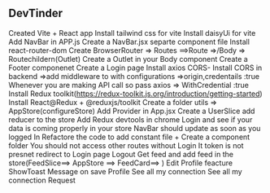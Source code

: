 ## DevTinder

Created Vite + React app
Install tailwind css for vite
Install daisyUi for vite
Add NavBar in APP.js
Create a NavBar.jsx separte component file
Install react-router-dom
Create BrowserRouter => Routes ==>Route =>/Body => Routechildern(Outlet)
Create a Outlet in your Body component
Create a Footer componenet
Create a Login page
Install axios
CORS- Install CORS in backend =>add middleware to with configurations =>origin,credentails :true
Whenever you are making API call so pass axios => WithCredential :true
Install Redux toolkit(https://redux-toolkit.js.org/introduction/getting-started)
Install React@Redux + @reduxjs/toolkit
Create a folder utils => AppStore(configureStore)
Add Provider in App.jsx
Create a UserSlice add reducer to the store
Add Redux devtools in chrome
Login and see if your data is coming properly in your store
NavBar should update as soon as you logged In
Refactore the code to add constant file + Create a component folder
You should not access other routes without Login
It token is not presnet redirect to Login page
Logout
Get feed and add feed in the store(FeedSlice==> AppStore ==> FeedCard==> )
Edit Profile feacture
ShowToast Message on save Profile
See all my connection
See all my connection Request
